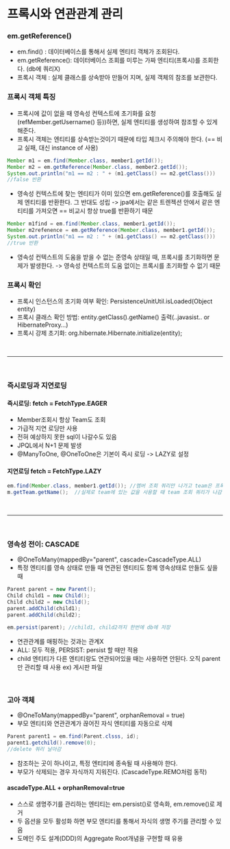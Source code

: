 # 프록시와 연관관계 관리 

### em.getReference() 

 * em.find() : 데이터베이스를 통해서 실제 엔티티 객체가 조회된다.
 * em.getReference(): 데이터베이스 조회를 미루는 가짜 엔티티(프록시)를 조회한다. (db에 쿼리X)
 * 프록시 객체 : 실제 클래스를 상속받아 만들어 지며, 실제 객체의 참조를 보관한다.

### 프록시 객체 특징
* 프록시에 값이 없을 때 영속성 컨텍스트에 초기화를 요청(refMember.getUsername() 등))하면, 실제 엔티티를 생성하여 참조할 수 있게 해준다. 
* 프록시 객체는 엔티티를 상속받는것이기 때문에 타입 체크시 주의해야 한다.  (== 비
교 실패, 대신 instance of 사용)
```java
Member m1 = em.find(Member.class, member1.getId());
Member m2 = em.getReference(Member.class, member2.getId());
System.out.println("m1 == m2 : " + (m1.getClass() == m2.getClass()))
//false 반환
```
* 영속성 컨텍스트에 찾는 엔티티가 이미 있으면 em.getReference()를 호출해도 실제 엔티티를 반환한다. 그 반대도 성립 -> jpa에서는 같은 트렌젝션 안에서 같은 엔티티를 가져오면 == 비교시 항상 true를 반환하기 때문
```java
Member m1find = em.find(Member.class, member1.getId());
Member m2refenence = em.getReference(Member.class, member1.getId());
System.out.println("m1 == m2 : " + (m1.getClass() == m2.getClass()))
//true 반환
```
* 영속성 컨텍스트의 도움을 받을 수 없는 준영속 상태일 때, 프록시를 초기화하면 문제가 발생한다. -> 영속성 컨텍스트의 도움 없이는 프록시를 초기화할 수 없기 때문

### 프록시 확인
* 프록시 인스턴스의 초기화 여부 확인: PersistenceUnitUtil.isLoaded(Object entity)
* 프록시 클래스 확인 방법: entity.getClass().getName() 출력(..javasist.. or HibernateProxy…)
* 프록시 강제 초기화: org.hibernate.Hibernate.initialize(entity);

<br>

--------------------------------------

<br>

### 즉시로딩과 지연로딩

#### 즉시로딩: fetch = FetchType.EAGER
* Member조회시 항상 Team도 조회
* 가급적 지연 로딩만 사용
* 전혀 예상하지 못한 sql이 나갈수도 있음 
* JPQL에서 N+1 문제 발생
* @ManyToOne, @OneToOne은 기본이 즉시 로딩 -> LAZY로 설정

#### 지연로딩 fetch = FetchType.LAZY
```java
em.find(Member.class, member1.getId()); //멤버 조회 쿼리만 나가고 team은 프록시로 반환
m.getTeam.getName();  //실제로 team에 있는 값을 사용할 때 team 조회 쿼리가 나감
```

<br>

--------------------------------------

<br>

### 영속성 전이: CASCADE
* @OneToMany(mappedBy="parent", cascade=CascadeType.ALL)
* 특정 엔티티를 영속 상태로 만들 때 연관된 엔티티도 함께 영속상태로 만들도 싶을 때 
```java
Parent parent = new Parent();
Child child1 = new Child();
Child child2 = new Child();
parent.addChild(child1);
parent.addChild(child2);

em.persist(parent); //child1, child2까지 한번에 db에 저장
```
* 연관관계를 매핑하는 것과는 관계X
* ALL: 모두 적용, PERSIST: persist 할 때만 적용
* child 엔티티가 다른 엔티티랑도 연관되어있을 때는 사용하면 안된다. 오직 parent만 관리할 때 사용 ex) 게시판 파일


<br>

### 고아 객체
* @OneToMany(mappedBy="parent", orphanRemoval = true)
* 부모 엔티티와 연관관계가 끊어진 자식 엔티티를 자동으로 삭제

```java
Parent parent1 = em.find(Parent.clsss, id);
parent1.getchild().remove(0);
//delete 쿼리 날아감
```
* 참조하는 곳이 하나이고, 특정 엔티티에 종속될 때 사용해야 한다.
* 부모가 삭제되는 경우 자식까지 지워진다. (CascadeType.REMO처럼 동작)

#### ascadeType.ALL + orphanRemoval=true 
* 스스로 생명주기를 관리하는 엔티티는 em.persist()로 영속화, em.remove()로 제거
* 두 옵션을 모두 활성화 하면 부모 엔티티를 통해서 자식의 생명 주기를 관리할 수 있음
* 도메인 주도 설계(DDD)의 Aggregate Root개념을 구현할 때 유용



